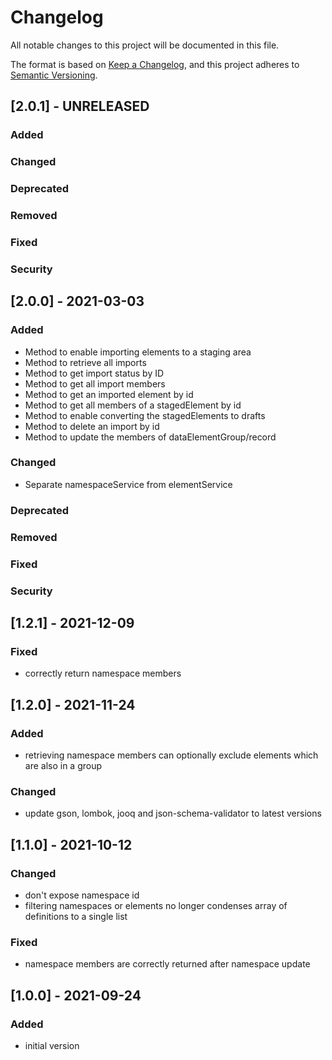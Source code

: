 # Changelog
All notable changes to this project will be documented in this file.

The format is based on [Keep a Changelog](https://keepachangelog.com/en/1.0.0/),
and this project adheres to [Semantic Versioning](https://semver.org/spec/v2.0.0.html).

## [2.0.1] - UNRELEASED
### Added
### Changed
### Deprecated
### Removed
### Fixed
### Security

## [2.0.0] - 2021-03-03
### Added
- Method to enable importing elements to a staging area
- Method to retrieve all imports
- Method to get import status by ID
- Method to get all import members
- Method to get an imported element by id
- Method to get all members of a stagedElement by id
- Method to enable converting the stagedElements to drafts
- Method to delete an import by id
- Method to update the members of dataElementGroup/record
### Changed
- Separate namespaceService from elementService
### Deprecated
### Removed
### Fixed
### Security

## [1.2.1] - 2021-12-09
### Fixed
- correctly return namespace members

## [1.2.0] - 2021-11-24
### Added
- retrieving namespace members can optionally exclude elements which are also in a group
### Changed
- update gson, lombok, jooq and json-schema-validator to latest versions

## [1.1.0] - 2021-10-12
### Changed
- don't expose namespace id
- filtering namespaces or elements no longer condenses array of definitions to a single list
### Fixed
- namespace members are correctly returned after namespace update

## [1.0.0] - 2021-09-24
### Added
- initial version
